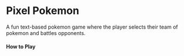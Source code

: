 # Pixel Pokemon
A fun text-based pokemon game where the player selects their team of pokemon and battles opponents. 

#### How to Play

